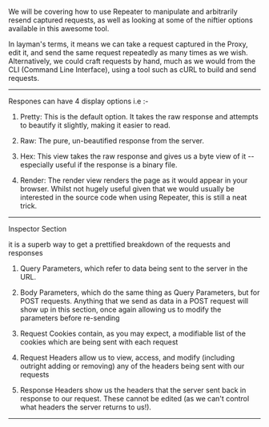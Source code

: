 We will be covering how to use Repeater to manipulate and arbitrarily resend captured requests, as well as looking at some of the niftier options available in this awesome tool.

In layman's terms, it means we can take a request captured in the Proxy, edit it, and send the same request repeatedly as many times as we wish. Alternatively, we could craft requests by hand, much as we would from the CLI (Command Line Interface), using a tool such as cURL to build and send requests.

-------

Respones can have 4 display options i.e :- 


1. Pretty: This is the default option. It takes the raw response and attempts to beautify it slightly, making it easier to read.

2. Raw: The pure, un-beautified response from the server.

3. Hex: This view takes the raw response and gives us a byte view of it -- especially useful if the response is a binary file.

4. Render: The render view renders the page as it would appear in your browser. Whilst not hugely useful given that we would usually be interested in the source code when using Repeater, this is still a neat trick.

---------

Inspector Section 

it is a superb way to get a prettified breakdown of the requests and responses

1. Query Parameters, which refer to data being sent to the server in the URL.

2. Body Parameters, which do the same thing as Query Parameters, but for POST requests. Anything that we send as data in a POST request will show up in this section, once again allowing us to modify the parameters before re-sending

3. Request Cookies contain, as you may expect, a modifiable list of the cookies which are being sent with each request

4. Request Headers allow us to view, access, and modify (including outright adding or removing) any of the headers being sent with our requests

5. Response Headers show us the headers that the server sent back in response to our request. These cannot be edited (as we can't control what headers the server returns to us!).

--------------

